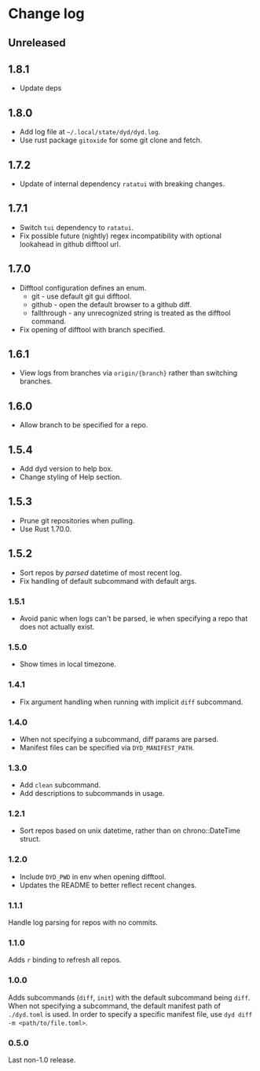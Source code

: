 # Change log

## Unreleased

## 1.8.1

- Update deps

## 1.8.0

- Add log file at `~/.local/state/dyd/dyd.log`.
- Use rust package `gitoxide` for some git clone and fetch.

## 1.7.2

- Update of internal dependency `ratatui` with breaking changes.

## 1.7.1

- Switch `tui` dependency to `ratatui`.
- Fix possible future (nightly) regex incompatibility with optional
  lookahead in github difftool url.

## 1.7.0

- Difftool configuration defines an enum.
  - git - use default git gui difftool.
  - github - open the default browser to a github diff.
  - fallthrough - any unrecognized string is treated as the difftool
    command.
- Fix opening of difftool with branch specified.

## 1.6.1

- View logs from branches via `origin/{branch}` rather than switching
  branches.

## 1.6.0

- Allow branch to be specified for a repo.

## 1.5.4

- Add dyd version to help box.
- Change styling of Help section.

## 1.5.3

- Prune git repositories when pulling.
- Use Rust 1.70.0.

## 1.5.2

- Sort repos by *parsed* datetime of most recent log.
- Fix handling of default subcommand with default args.

### 1.5.1

- Avoid panic when logs can't be parsed, ie when specifying a repo that
  does not actually exist.

### 1.5.0

- Show times in local timezone.

### 1.4.1

- Fix argument handling when running with implicit `diff` subcommand.

### 1.4.0

- When not specifying a subcommand, diff params are parsed.
- Manifest files can be specified via `DYD_MANIFEST_PATH`.

### 1.3.0

- Add `clean` subcommand.
- Add descriptions to subcommands in usage.

### 1.2.1

- Sort repos based on unix datetime, rather than on chrono::DateTime
  struct.

### 1.2.0

- Include `DYD_PWD` in env when opening difftool.
- Updates the README to better reflect recent changes.

### 1.1.1

Handle log parsing for repos with no commits.

### 1.1.0

Adds `r` binding to refresh all repos.

### 1.0.0

Adds subcommands (`diff`, `init`) with the default subcommand being
`diff`. When not specifying a subcommand, the default manifest path of
`./dyd.toml` is used. In order to specify a specific manifest file, use
`dyd diff -m <path/to/file.toml>`.

### 0.5.0

Last non-1.0 release.
